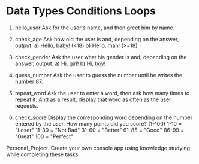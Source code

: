 # Data Types Conditions Loops
1. hello_user
Ask for the user's name, and then greet him by name.

2. check_age
Ask how old the user is and, depending on the answer, output:
a) Hello, baby! (<18)
b) Hello, man! (>=18)

3. check_gender
Ask the user what his gender is and, depending on the answer, output:
a) Hi, girl!
b) Hi, boy!

4. guess_number
Ask the user to guess the number until he writes the number 87.

5. repeat_word
Ask the user to enter a word, then ask how many times to repeat it. And as a result, display that word as often as the user requests.

6. check_score
Display the corresponding word depending on the number entered by the user. How many points did you score? (1-100)
1-10 = "Loser"
11-30 = "Not Bad"
31-60 = "Better"
61-85 = "Good"
86-99 = "Great"
100 = "Perfect"


Personal_Project. 
Create your own console app using knowledge studying while completing these tasks.
